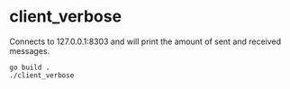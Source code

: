 # client_verbose

Connects to 127.0.0.1:8303 and will print the amount of sent and received messages.

```
go build .
./client_verbose
```

